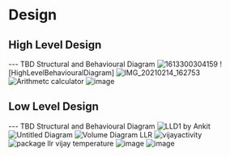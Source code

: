 
# Design

## High Level Design 

--- TBD Structural and Behavioural Diagram
![1613300304159](https://user-images.githubusercontent.com/78853972/107874777-d8dd2280-6ee1-11eb-9493-12d5823caad4.jpg)
![HighLevelBehaviouralDiagram]
![IMG_20210214_162753](https://user-images.githubusercontent.com/78857458/107874809-32dde800-6ee2-11eb-932c-9a42655dbbec.jpg)
![Arithmetc calculator](https://user-images.githubusercontent.com/78857841/111106632-6eb8ab80-857b-11eb-9c03-8caffb62ddf0.jpg)
![image](https://user-images.githubusercontent.com/78854076/107876565-ae449700-6eec-11eb-92dc-7678b14cc4ce.png)

## Low Level Design 

--- TBD Structural and Behavioural Diagram
![LLD1 by Ankit](https://user-images.githubusercontent.com/78853972/107875070-cfed5080-6ee3-11eb-9ebf-ed00c67c5623.png)
![Untitled Diagram](https://user-images.githubusercontent.com/78853972/111106731-a6275800-857b-11eb-9f99-4d5647ea2a7f.png)
![Volume Diagram LLR](https://user-images.githubusercontent.com/78857458/107875062-c9f76f80-6ee3-11eb-93be-5f24da916caf.jpg)
![vijayactivity](https://user-images.githubusercontent.com/78857841/107876207-9c61f480-6eea-11eb-8eb6-1f4d2cb9f340.jpg)
![package llr vijay temperature](https://user-images.githubusercontent.com/78857841/107876338-63764f80-6eeb-11eb-8ff9-8c9ce90e49b4.jpg)
![image](https://user-images.githubusercontent.com/78854076/107876786-2bbcd700-6eee-11eb-90e4-0b88066cb290.png)
![image](https://user-images.githubusercontent.com/78854076/107877040-f31dfd00-6eef-11eb-8b20-090b0db1a2d7.png)
